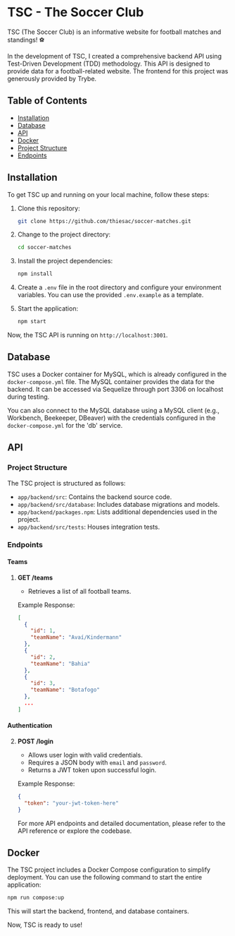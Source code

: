 # TSC - The Soccer Club 

TSC (The Soccer Club) is an informative website for football matches and standings! ⚽️

In the development of TSC, I created a comprehensive backend API using Test-Driven Development (TDD) methodology. This API is designed to provide data for a football-related website. The frontend for this project was generously provided by Trybe.

## Table of Contents

- [Installation](#installation)
- [Database](#database)
- [API](#api)
- [Docker](#docker)
- [Project Structure](#project-structure)
- [Endpoints](#endpoints)

## Installation

To get TSC up and running on your local machine, follow these steps:

1. Clone this repository:

   ```bash
   git clone https://github.com/thiesac/soccer-matches.git
   ```

2. Change to the project directory:

   ```bash
   cd soccer-matches
   ```

3. Install the project dependencies:

   ```bash
   npm install
   ```

4. Create a `.env` file in the root directory and configure your environment variables. You can use the provided `.env.example` as a template.

5. Start the application:

   ```bash
   npm start
   ```

Now, the TSC API is running on `http://localhost:3001`.

## Database

TSC uses a Docker container for MySQL, which is already configured in the `docker-compose.yml` file. The MySQL container provides the data for the backend. It can be accessed via Sequelize through port 3306 on localhost during testing.

You can also connect to the MySQL database using a MySQL client (e.g., Workbench, Beekeeper, DBeaver) with the credentials configured in the `docker-compose.yml` for the 'db' service.

## API

### Project Structure

The TSC project is structured as follows:

- `app/backend/src`: Contains the backend source code.
- `app/backend/src/database`: Includes database migrations and models.
- `app/backend/packages.npm`: Lists additional dependencies used in the project.
- `app/backend/src/tests`: Houses integration tests.

### Endpoints

#### Teams

1. **GET /teams**

   - Retrieves a list of all football teams.

   Example Response:

   ```json
   [
     {
       "id": 1,
       "teamName": "Avaí/Kindermann"
     },
     {
       "id": 2,
       "teamName": "Bahia"
     },
     {
       "id": 3,
       "teamName": "Botafogo"
     },
     ...
   ]
   ```

#### Authentication

2. **POST /login**

   - Allows user login with valid credentials.
   - Requires a JSON body with `email` and `password`.
   - Returns a JWT token upon successful login.

   Example Response:

   ```json
   {
     "token": "your-jwt-token-here"
   }
   ```

   For more API endpoints and detailed documentation, please refer to the API reference or explore the codebase.

## Docker

The TSC project includes a Docker Compose configuration to simplify deployment. You can use the following command to start the entire application:

```bash
npm run compose:up
```

This will start the backend, frontend, and database containers.

Now, TSC is ready to use!

